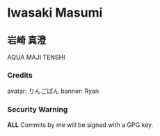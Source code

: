 # Iwasaki Masumi

## 岩崎 真澄

AQUA MAJI TENSHI

### Credits

avatar: りんごぱん
banner: Ryan

### Security Warning

**ALL** Commits by me will be signed with a GPG key.
